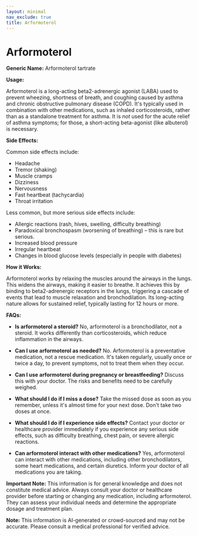 ```yaml
---
layout: minimal
nav_exclude: true
title: Arformoterol
---
```


# Arformoterol

**Generic Name:** Arformoterol tartrate

**Usage:**

Arformoterol is a long-acting beta2-adrenergic agonist (LABA) used to prevent wheezing, shortness of breath, and coughing caused by asthma and chronic obstructive pulmonary disease (COPD).  It's typically used in combination with other medications, such as inhaled corticosteroids, rather than as a standalone treatment for asthma.  It is *not* used for the acute relief of asthma symptoms; for those, a short-acting beta-agonist (like albuterol) is necessary.


**Side Effects:**

Common side effects include:

* Headache
* Tremor (shaking)
* Muscle cramps
* Dizziness
* Nervousness
* Fast heartbeat (tachycardia)
* Throat irritation

Less common, but more serious side effects include:

* Allergic reactions (rash, hives, swelling, difficulty breathing)
* Paradoxical bronchospasm (worsening of breathing) – this is rare but serious.
* Increased blood pressure
* Irregular heartbeat
* Changes in blood glucose levels (especially in people with diabetes)


**How it Works:**

Arformoterol works by relaxing the muscles around the airways in the lungs. This widens the airways, making it easier to breathe. It achieves this by binding to beta2-adrenergic receptors in the lungs, triggering a cascade of events that lead to muscle relaxation and bronchodilation.  Its long-acting nature allows for sustained relief, typically lasting for 12 hours or more.


**FAQs:**

* **Is arformoterol a steroid?** No, arformoterol is a bronchodilator, not a steroid.  It works differently than corticosteroids, which reduce inflammation in the airways.

* **Can I use arformoterol as needed?** No. Arformoterol is a preventative medication, not a rescue medication. It's taken regularly, usually once or twice a day, to prevent symptoms, not to treat them when they occur.

* **Can I use arformoterol during pregnancy or breastfeeding?**  Discuss this with your doctor. The risks and benefits need to be carefully weighed.

* **What should I do if I miss a dose?** Take the missed dose as soon as you remember, unless it's almost time for your next dose.  Don't take two doses at once.

* **What should I do if I experience side effects?** Contact your doctor or healthcare provider immediately if you experience any serious side effects, such as difficulty breathing, chest pain, or severe allergic reactions.

* **Can arformoterol interact with other medications?** Yes, arformoterol can interact with other medications, including other bronchodilators, some heart medications, and certain diuretics. Inform your doctor of all medications you are taking.

**Important Note:** This information is for general knowledge and does not constitute medical advice.  Always consult your doctor or healthcare provider before starting or changing any medication, including arformoterol.  They can assess your individual needs and determine the appropriate dosage and treatment plan.


**Note:** This information is AI-generated or crowd-sourced and may not be accurate. Please consult a medical professional for verified advice.